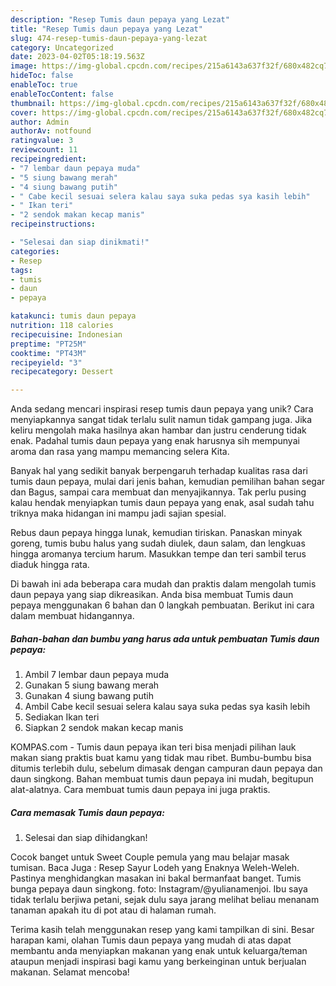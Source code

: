 ```yaml
---
description: "Resep Tumis daun pepaya yang Lezat"
title: "Resep Tumis daun pepaya yang Lezat"
slug: 474-resep-tumis-daun-pepaya-yang-lezat
category: Uncategorized
date: 2023-04-02T05:18:19.563Z
image: https://img-global.cpcdn.com/recipes/215a6143a637f32f/680x482cq70/tumis-daun-pepaya-foto-resep-utama.jpg
hideToc: false
enableToc: true
enableTocContent: false
thumbnail: https://img-global.cpcdn.com/recipes/215a6143a637f32f/680x482cq70/tumis-daun-pepaya-foto-resep-utama.jpg
cover: https://img-global.cpcdn.com/recipes/215a6143a637f32f/680x482cq70/tumis-daun-pepaya-foto-resep-utama.jpg
author: Admin
authorAv: notfound
ratingvalue: 3
reviewcount: 11
recipeingredient:
- "7 lembar daun pepaya muda"
- "5 siung bawang merah"
- "4 siung bawang putih"
- " Cabe kecil sesuai selera kalau saya suka pedas sya kasih lebih"
- " Ikan teri"
- "2 sendok makan kecap manis"
recipeinstructions:

- "Selesai dan siap dinikmati!"
categories:
- Resep
tags:
- tumis
- daun
- pepaya

katakunci: tumis daun pepaya 
nutrition: 118 calories
recipecuisine: Indonesian
preptime: "PT25M"
cooktime: "PT43M"
recipeyield: "3"
recipecategory: Dessert

---
```





Anda sedang mencari inspirasi resep tumis daun pepaya yang unik? Cara menyiapkannya sangat tidak terlalu sulit namun tidak gampang juga. Jika keliru mengolah maka hasilnya akan hambar dan justru cenderung tidak enak. Padahal tumis daun pepaya yang enak harusnya sih mempunyai aroma dan rasa yang mampu memancing selera Kita.





Banyak hal yang sedikit banyak berpengaruh terhadap kualitas rasa dari tumis daun pepaya, mulai dari jenis bahan, kemudian pemilihan bahan segar dan Bagus, sampai cara membuat dan menyajikannya. Tak perlu pusing kalau hendak menyiapkan tumis daun pepaya yang enak,      asal sudah tahu triknya maka hidangan ini mampu jadi sajian spesial.














Rebus daun pepaya hingga lunak, kemudian tiriskan. Panaskan minyak goreng, tumis bubu halus yang sudah diulek, daun salam, dan lengkuas hingga aromanya tercium harum. Masukkan tempe dan teri sambil terus diaduk hingga rata.






Di bawah ini ada beberapa cara mudah dan praktis dalam mengolah tumis daun pepaya yang siap dikreasikan. Anda bisa membuat Tumis daun pepaya menggunakan 6 bahan dan 0 langkah pembuatan. Berikut ini cara dalam membuat hidangannya.

<!--inarticleads1-->

##### Bahan-bahan dan bumbu yang harus ada untuk pembuatan Tumis daun pepaya:

1. Ambil 7 lembar daun pepaya muda
1. Gunakan 5 siung bawang merah
1. Gunakan 4 siung bawang putih
1. Ambil  Cabe kecil sesuai selera kalau saya suka pedas sya kasih lebih
1. Sediakan  Ikan teri
1. Siapkan 2 sendok makan kecap manis


KOMPAS.com - Tumis daun pepaya ikan teri bisa menjadi pilihan lauk makan siang praktis buat kamu yang tidak mau ribet. Bumbu-bumbu bisa ditumis terlebih dulu, sebelum dimasak dengan campuran daun pepaya dan daun singkong. Bahan membuat tumis daun pepaya ini mudah, begitupun alat-alatnya. Cara membuat tumis daun pepaya ini juga praktis. 

<!--inarticleads2-->

##### Cara memasak Tumis daun pepaya:


1. Selesai dan siap dihidangkan!

Cocok banget untuk Sweet Couple pemula yang mau belajar masak tumisan. Baca Juga : Resep Sayur Lodeh yang Enaknya Weleh-Weleh. Pastinya menghidangkan masakan ini bakal bermanfaat banget. Tumis bunga pepaya daun singkong. foto: Instagram/@yulianamenjoi. Ibu saya tidak terlalu berjiwa petani, sejak dulu saya jarang melihat beliau menanam tanaman apakah itu di pot atau di halaman rumah. 

Terima kasih telah menggunakan resep yang kami tampilkan di sini. Besar harapan kami, olahan Tumis daun pepaya yang mudah di atas dapat membantu anda menyiapkan makanan yang enak untuk keluarga/teman ataupun menjadi inspirasi bagi kamu yang berkeinginan untuk berjualan makanan. Selamat mencoba!

